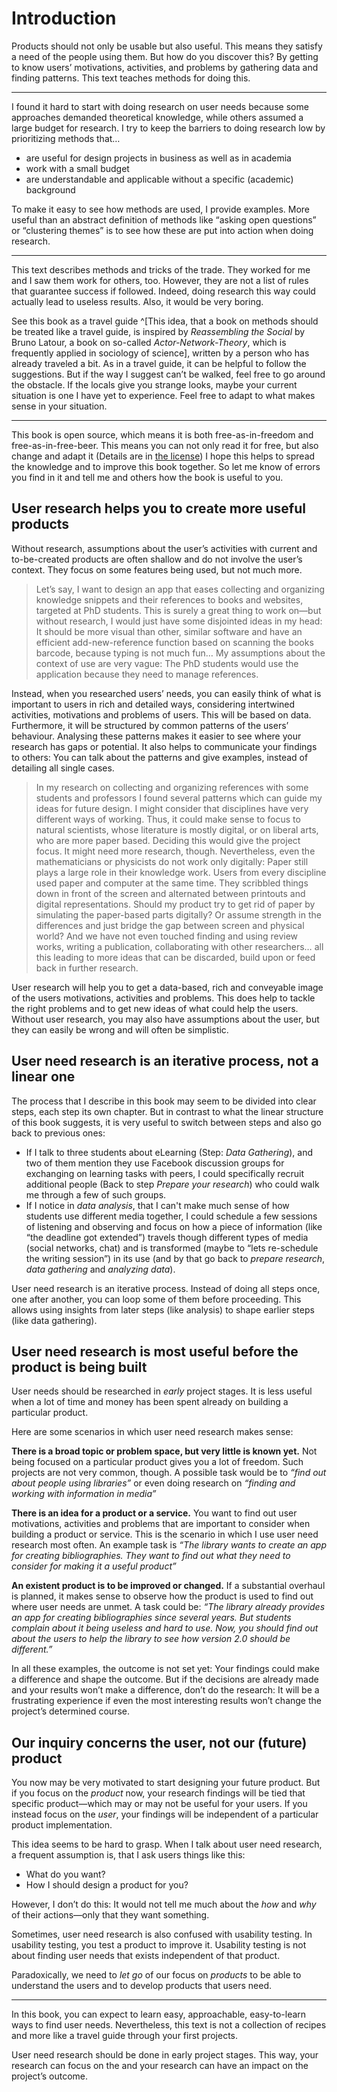 # Introduction

Products should not only be usable but also useful. This means they satisfy a need of the people using them. But how do you discover this? By getting to know users’  motivations, activities, and problems by gathering data and finding patterns. This text teaches methods for doing this.

----------------

I found it hard to start with doing research on user needs because some approaches demanded theoretical knowledge, while others assumed a large budget for research.
 I try to keep the barriers to doing research low by prioritizing methods that…

* are useful for design projects in business as well as in academia
* work with a small  budget
* are understandable and applicable without a specific (academic) background

To make it easy to see how methods are used, I provide examples. More useful than an abstract  definition of methods like “asking open questions” or “clustering themes” is to see how these are put into action when doing research.

---------------------

This text describes methods and tricks of the trade. They worked for me and I saw them work for others, too. However, they are not a list of rules that guarantee success if followed. Indeed, doing research this way could actually lead to useless results. Also, it would be very boring.

See this book as a travel guide ^[This idea, that a book on methods should be treated like a travel guide, is inspired by _Reassembling the Social_ by Bruno Latour, a book on so-called _Actor-Network-Theory_, which is frequently applied in sociology of science], written by a person who has already traveled a bit. As in a travel guide, it can be helpful to follow the suggestions. But if the way I suggest can’t be walked, feel free to go around the obstacle. If the locals give you strange looks, maybe your current situation is one I have yet to experience. Feel free to adapt to what makes sense in your situation.

----------

This book is open source, which means it is both free-as-in-freedom and free-as-in-free-beer. This means you can not only read it for free, but also change and adapt it (Details are in [the license](#license)) I hope this helps to spread the knowledge and to improve this book together. So let me know of errors you find in it and tell me and others how the book is useful to you. 

## User research helps you to create more useful products

Without research, assumptions about the user’s activities with current and to-be-created products are often shallow and do not involve the user’s context. They focus on some features being used, but not much more.

 > Let’s say, I want to design an app that eases collecting and organizing knowledge snippets and their references to books and websites, targeted at PhD students. This is surely a great thing to work on—but without research, I would just have some disjointed ideas in my head: It should be more visual than other, similar software and have an efficient add-new-reference function based on scanning the books barcode, because typing is not much fun… My assumptions about the context of use are very vague: The PhD students would use the application because they need to manage references.

 Instead, when you researched users’ needs, you can easily think of what is important to users in rich and detailed ways, considering intertwined activities, motivations and problems of users. This will be based on data. Furthermore, it will be structured by common patterns of the users’ behaviour. Analysing these patterns makes it easier to see where your research has gaps or potential. It also helps to communicate your findings to others: You can talk about the patterns and give examples, instead of detailing all single cases.

> In my research on collecting and organizing references with some students and professors I found several patterns which can guide my ideas for future design. I might consider that disciplines have very different ways of working. Thus, it could make sense to focus to natural scientists, whose literature is mostly digital, or on liberal arts, who are more paper based. Deciding this would give the project focus. It might need more research, though. Nevertheless, even the mathematicians or physicists do not work only digitally: Paper still plays a large role in their knowledge work. Users from every discipline used paper and computer at the same time. They scribbled things down in front of the screen and alternated between printouts and digital representations. Should my product try to get rid of paper by simulating the paper-based parts digitally? Or assume strength in the differences and just bridge the gap between screen and physical world? 
> And we have not even touched finding and using review works, writing a publication, collaborating with other researchers… all this leading to more ideas that can be discarded, build upon or feed back in further research. 

User research will help you to get a data-based, rich and conveyable image of the users motivations, activities and problems. This does help to tackle the right problems and to get new ideas of what could help the users. Without user research, you may also have assumptions about the user, but they can easily be wrong and will often be simplistic. 

## User need research is an iterative process, not a linear one

The process that I describe in this book may seem to be divided into clear steps, each step its own chapter. But in contrast to what the linear structure of this book suggests, it is very useful to switch between steps and also go back to previous ones:

* If I talk to three students about eLearning (Step: *Data Gathering*), and two of them mention they use Facebook discussion groups for exchanging on learning tasks with peers, I could specifically recruit additional people (Back to step *Prepare your research*) who could walk me through a few of such groups.
* If I notice in *data analysis*, that I can't make much sense of how students use different media together, I could  schedule a few sessions of listening and observing and focus on how a piece of information (like “the deadline got extended”) travels though different types of media (social networks, chat) and is transformed (maybe to “lets re-schedule the writing session”) in its use (and by that go back to *prepare research*, *data gathering* and *analyzing data*).

User need research is an iterative process. Instead of doing all steps once, one after another, you can loop some of them before proceeding. This allows using insights from later steps (like analysis) to shape earlier steps (like data gathering).

## User need research is most useful before the product is being built

User needs should be researched in *early* project stages. It is less useful when a lot of time and money has been spent already on building a particular product.

Here are some scenarios in which user need research makes sense:

**There is a broad topic or problem space, but very little is known yet.**  Not being focused on a particular product gives you a lot of freedom. Such projects are not very common, though. A possible task would be to _“find out about people using libraries”_ or even doing research on _“finding and working with information in media”_

**There is an idea for a product or a service.** You want to find out user motivations, activities and problems that are important to consider when building a product or service. This is the scenario in which I use user need research most often. An example task is  _“The library wants to create an app for creating bibliographies. They want to find out what they need to consider for making it a useful product”_

**An existent product is to be improved or changed.** If a substantial overhaul is planned, it makes sense to observe how the product is used to find out where user needs are unmet. A task could be:  _“The library already provides an app for creating bibliographies since several years. But students complain about it being useless and hard to use. Now, you should find out about the users to help the library to see how version 2.0 should be different.”_

In all these examples, the outcome is not set yet: Your findings could make a difference and shape the outcome. But if the decisions are already made and your results won’t make a difference, don’t do the research: It will be a frustrating experience if even the most interesting results won’t change the project’s determined course.

## Our inquiry concerns the user, not our (future) product

You now may be very motivated to start designing your future product. But if you focus on the *product* now, your research findings will be tied that specific product—which may or may not be useful for your users. If you instead focus on the *user*, your findings will be independent of a particular product implementation.

This idea seems to be hard to grasp. When I talk about user need research, a frequent assumption is, that I ask users things like this:

* What do you want?
* How I should design a product for you?

However, I don’t do this: It would not tell me much about the *how* and *why* of their actions—only that they want something. 

Sometimes, user need research is also confused with usability testing. In usability testing, you test a product to improve it. Usability testing is not about finding user needs that exists independent of that product.

Paradoxically, we need to *let go* of our focus on *products* to be able to understand the users and to develop products that users need.

------------------------------
	

In this book, you can expect to learn easy, approachable, easy-to-learn ways to find user needs. Nevertheless, this text is not a collection of recipes and more like a travel guide through your first projects. 

User need research should be done in early project stages. This way, your research can focus on the and your research can have an impact on the project’s outcome.